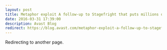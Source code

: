 ```yaml
---
layout: post
title: Metaphor exploit A follow-up to Stagefright that puts millions of Android devices at risk
date: 2016-03-31 17:39:00
description: Avast Blog
redirect: https://blog.avast.com/metaphor-exploit-a-follow-up-to-stagefright-that-puts-millions-of-android-devices-at-risk
---
```


Redirecting to another page.
